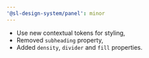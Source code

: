 ```yaml
---
'@sl-design-system/panel': minor
---
```


- Use new contextual tokens for styling,
- Removed `subheading` property, 
- Added `density`, `divider` and `fill` properties.
